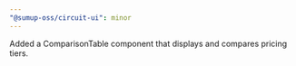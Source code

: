 ```yaml
---
"@sumup-oss/circuit-ui": minor
---
```


Added a ComparisonTable component that displays and compares pricing tiers.
